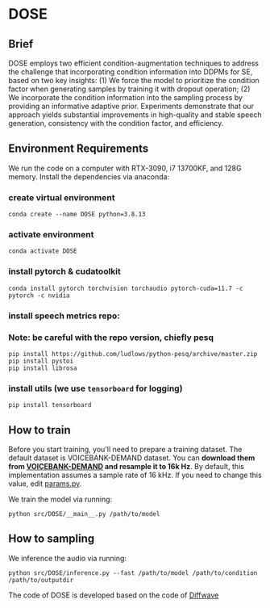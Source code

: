 # DOSE
## Brief
 DOSE employs two efficient condition-augmentation techniques to address the challenge that incorporating condition information into DDPMs for SE, based on two key insights: (1) We force the model to prioritize the condition factor when generating samples by training it with dropout operation; (2) We incorporate the condition information into the sampling process by providing an informative adaptive prior. Experiments demonstrate that our approach yields substantial improvements in high-quality and stable speech generation, consistency with the condition factor, and efficiency.

## Environment Requirements
We run the code on a computer with RTX-3090, i7 13700KF, and 128G memory. Install the dependencies via anaconda:


### create virtual environment
```
conda create --name DOSE python=3.8.13
```
### activate environment
```
conda activate DOSE
```
### install pytorch & cudatoolkit
```
conda install pytorch torchvision torchaudio pytorch-cuda=11.7 -c pytorch -c nvidia
```
### install speech metrics repo:
### Note: be careful with the repo version, chiefly pesq
```
pip install https://github.com/ludlows/python-pesq/archive/master.zip
pip install pystoi
pip install librosa
```
### install utils (we use ``tensorboard`` for logging)
```
pip install tensorboard
```

## How to train
Before you start training, you'll need to prepare a training dataset. The default dataset is VOICEBANK-DEMAND dataset. You can **download them from [VOICEBANK-DEMAND](https://doi.org/10.7488/ds/2117) and resample it to 16k Hz**. By default, this implementation assumes a sample rate of 16 kHz. If you need to change this value, edit [params.py](https://github.com/lmnt-com/diffwave/blob/master/src/diffwave/params.py).

We train the model via running:

```
python src/DOSE/__main__.py /path/to/model
```
## How to sampling
We inference the audio via running:
```
python src/DOSE/inference.py --fast /path/to/model /path/to/condition /path/to/outputdir
```

The code of DOSE is developed based on the code of [Diffwave](https://github.com/lmnt-com/diffwave) 
